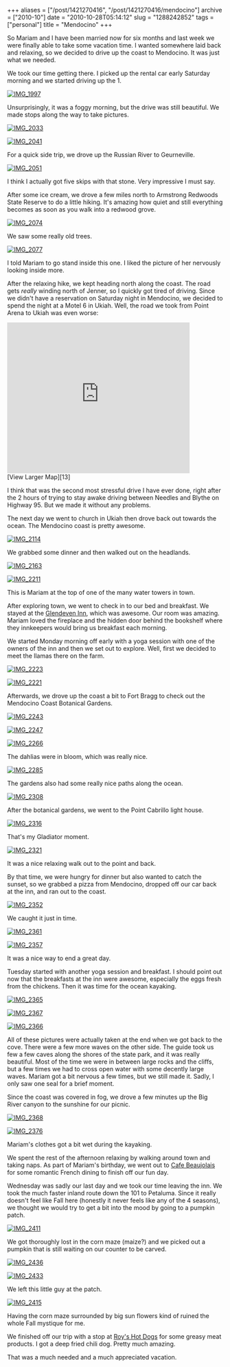 +++
aliases = ["/post/1421270416", "/post/1421270416/mendocino"]
archive = ["2010-10"]
date = "2010-10-28T05:14:12"
slug = "1288242852"
tags = ["personal"]
title = "Mendocino"
+++

So Mariam and I have been married now for six months and last week we were
finally able to take some vacation time.  I wanted somewhere laid back and
relaxing, so we decided to drive up the coast to Mendocino.  It was just
what we needed.

We took our time getting there.  I picked up the rental car early Saturday
morning and we started driving up the 1.

[![IMG_1997][1]][2]

Unsurprisingly, it was a foggy morning, but the drive was still beautiful.
We made stops along the way to take pictures.

[![IMG_2033][3]][4]

[![IMG_2041][5]][6]

For a quick side trip, we drove up the Russian River to Geurneville.

[![IMG_2051][7]][8]

I think I actually got five skips with that stone.  Very impressive I must
say.

After some ice cream, we drove a few miles north to Armstrong Redwoods
State Reserve to do a little hiking.  It's amazing how quiet and still
everything becomes as soon as you walk into a redwood grove.

[![IMG_2074][9]][10]

We saw some really old trees.

[![IMG_2077][11]][12]

I told Mariam to go stand inside this one.  I liked the picture of her
nervously looking inside more.

After the relaxing hike, we kept heading north along the coast.  The road
gets *really* winding north of Jenner, so I quickly got tired of driving.
Since we didn't have a reservation on Saturday night in Mendocino, we
decided to spend the night at a Motel 6 in Ukiah.  Well, the road we took
from Point Arena to Ukiah was even worse:

<iframe width="425" height="350" frameborder="0" scrolling="no"
marginheight="0" marginwidth="0"
src="http://maps.google.com/maps?f=d&amp;source=s_d&amp;saddr=Point+Arena,+CA&amp;daddr=Ukiah,+CA&amp;hl=en&amp;geocode=FX6zUQId75eg-Cl9d0jW1xiBgDEpSDLwMOZcdQ%3BFVtiVQIdmf-n-CnjdQGc_mSBgDHmwE2Dl7zccw&amp;gl=us&amp;mra=ls&amp;sll=38.908667,-123.693008&amp;sspn=0.289597,0.605621&amp;ie=UTF8&amp;ll=39.068247,-123.439636&amp;spn=0.373176,0.583649&amp;z=10&amp;output=embed"></iframe><br
/>
[View Larger Map][13]

I think that was the second most stressful drive I have ever done, right
after the 2 hours of trying to stay awake driving between Needles and
Blythe on Highway 95.  But we made it without any problems.

The next day we went to church in Ukiah then drove back out towards the
ocean. The Mendocino coast is pretty awesome.

[![IMG_2114][14]][15]

We grabbed some dinner and then walked out on the headlands.

[![IMG_2163][16]][17]

[![IMG_2211][18]][19]

This is Mariam at the top of one of the many water towers in town.

After exploring town, we went to check in to our bed and breakfast.  We
stayed at the [Glendeven Inn][20], which was awesome.  Our room was
amazing. Mariam loved the fireplace and the hidden door behind the
bookshelf where they innkeepers would bring us breakfast each morning.

We started Monday morning off early with a yoga session with one of the
owners of the inn and then we set out to explore.  Well, first we decided
to meet the llamas there on the farm.

[![IMG_2223][21]][22]

[![IMG_2221][23]][24]

Afterwards, we drove up the coast a bit to Fort Bragg to check out the
Mendocino Coast Botanical Gardens.

[![IMG_2243][25]][26]

[![IMG_2247][27]][28]

[![IMG_2266][29]][30]

The dahlias were in bloom, which was really nice.

[![IMG_2285][31]][32]

The gardens also had some really nice paths along the ocean.

[![IMG_2308][33]][34]

After the botanical gardens, we went to the Point Cabrillo light house.

[![IMG_2316][35]][36]

That's my Gladiator moment.

[![IMG_2321][37]][38]

It was a nice relaxing walk out to the point and back.

By that time, we were hungry for dinner but also wanted to catch the
sunset, so we grabbed a pizza from Mendocino, dropped off our car back at
the inn, and ran out to the coast.

[![IMG_2352][39]][40]

We caught it just in time.

[![IMG_2361][41]][42]

[![IMG_2357][43]][44]

It was a nice way to end a great day.

Tuesday started with another yoga session and breakfast.  I should point
out now that the breakfasts at the inn were awesome, especially the eggs
fresh from the chickens.  Then it was time for the ocean kayaking.

[![IMG_2365][45]][46]

[![IMG_2367][47]][48]

[![IMG_2366][49]][50]

All of these pictures were actually taken at the end when we got back to
the cove.  There were a few more waves on the other side.  The guide took
us few a few caves along the shores of the state park, and it was really
beautiful.  Most of the time we were in between large rocks and the
cliffs, but a few times we had to cross open water with some decently
large waves.  Mariam got a bit nervous a few times, but we still made it.
Sadly, I only saw one seal for a brief moment.

Since the coast was covered in fog, we drove a few minutes up the Big
River canyon to the sunshine for our picnic.

[![IMG_2368][51]][52]

[![IMG_2376][53]][54]

Mariam's clothes got a bit wet during the kayaking.

We spent the rest of the afternoon relaxing by walking around town and
taking naps.  As part of Mariam's birthday, we went out to [Cafe
Beaujolais][55] for some romantic French dining to finish off our fun day.

Wednesday was sadly our last day and we took our time leaving the inn.  We
took the much faster inland route down the 101 to Petaluma.  Since it
really doesn't feel like Fall here (honestly it never feels like any of
the 4 seasons), we thought we would try to get a bit into the mood by
going to a pumpkin patch.

[![IMG_2411][56]][57]

We got thoroughly lost in the corn maze (maize?) and we picked out
a pumpkin that is still waiting on our counter to be carved.

[![IMG_2436][58]][59]

[![IMG_2433][60]][61]

We left this little guy at the patch.

[![IMG_2415][62]][63]

Having the corn maze surrounded by big sun flowers kind of ruined the
whole Fall mystique for me.

We finished off our trip with a stop at [Roy's Hot Dogs][64] for some
greasy meat products.  I got a deep fried chili dog.  Pretty much amazing.

That was a much needed and a much appreciated vacation.

[1]: http://farm2.static.flickr.com/1047/5102504957_1614f65ef7.jpg
[2]: http://www.flickr.com/photos/38534411@N06/5102504957
[3]: http://farm2.static.flickr.com/1264/5103162768_e9d0158d70.jpg
[4]: http://www.flickr.com/photos/38534411@N06/5103162768
[5]: http://farm2.static.flickr.com/1420/5103174376_12f26f4a44.jpg
[6]: http://www.flickr.com/photos/38534411@N06/5103174376
[7]: http://farm2.static.flickr.com/1055/5102596127_aef2bdb19f.jpg
[8]: http://www.flickr.com/photos/38534411@N06/5102596127
[9]: http://farm2.static.flickr.com/1190/5103226330_b9bb09261f.jpg
[10]: http://www.flickr.com/photos/38534411@N06/5103226330
[11]: http://farm2.static.flickr.com/1423/5103231504_48be970b30.jpg
[12]: http://www.flickr.com/photos/38534411@N06/5103231504
[13]: http://maps.google.com/maps?f=d&amp;source=embed&amp;saddr=Point+Arena,+CA&amp;daddr=Ukiah,+CA&amp;hl=en&amp;geocode=FX6zUQId75eg-Cl9d0jW1xiBgDEpSDLwMOZcdQ%3BFVtiVQIdmf-n-CnjdQGc_mSBgDHmwE2Dl7zccw&amp;gl=us&amp;mra=ls&amp;sll=38.908667,-123.693008&amp;sspn=0.289597,0.605621&amp;ie=UTF8&amp;ll=39.068247,-123.439636&amp;spn=0.373176,0.583649&amp;z=10
[14]: http://farm2.static.flickr.com/1338/5102686873_38b43322c0.jpg
[15]: http://www.flickr.com/photos/38534411@N06/5102686873
[16]: http://farm2.static.flickr.com/1213/5103665428_571edd7354.jpg
[17]: http://www.flickr.com/photos/38534411@N06/5103665428
[18]: http://farm5.static.flickr.com/4090/5103175543_63cf65fcb4.jpg
[19]: http://www.flickr.com/photos/38534411@N06/5103175543
[20]: http://www.glendeven.com/
[21]: http://farm2.static.flickr.com/1102/5103191069_9e9f676a4c.jpg
[22]: http://www.flickr.com/photos/38534411@N06/5103191069
[23]: http://farm2.static.flickr.com/1173/5103781846_e08b98284a.jpg
[24]: http://www.flickr.com/photos/38534411@N06/5103781846
[25]: http://farm2.static.flickr.com/1130/5103228203_1ca1b191c8.jpg
[26]: http://www.flickr.com/photos/38534411@N06/5103228203
[27]: http://farm2.static.flickr.com/1059/5103825882_de350081af.jpg
[28]: http://www.flickr.com/photos/38534411@N06/5103825882
[29]: http://farm2.static.flickr.com/1237/5103846948_3426e1471e.jpg
[30]: http://www.flickr.com/photos/38534411@N06/5103846948
[31]: http://farm5.static.flickr.com/4145/5103892794_30246c19a7.jpg
[32]: http://www.flickr.com/photos/38534411@N06/5103892794
[33]: http://farm2.static.flickr.com/1431/5103925450_9cfcce13b3.jpg
[34]: http://www.flickr.com/photos/38534411@N06/5103925450
[35]: http://farm5.static.flickr.com/4127/5103936410_50e5231f7b.jpg
[36]: http://www.flickr.com/photos/38534411@N06/5103936410
[37]: http://farm2.static.flickr.com/1367/5103349605_274bb95795.jpg
[38]: http://www.flickr.com/photos/38534411@N06/5103349605
[39]: http://farm2.static.flickr.com/1089/5104081714_bcd4eb9151.jpg
[40]: http://www.flickr.com/photos/38534411@N06/5104081714
[41]: http://farm2.static.flickr.com/1201/5103499167_a855d15a68.jpg
[42]: http://www.flickr.com/photos/38534411@N06/5103499167
[43]: http://farm5.static.flickr.com/4086/5103493841_10993e8f9f.jpg
[44]: http://www.flickr.com/photos/38534411@N06/5103493841
[45]: http://farm2.static.flickr.com/1230/5103504105_20ba5f18b7.jpg
[46]: http://www.flickr.com/photos/38534411@N06/5103504105
[47]: http://farm2.static.flickr.com/1264/5103505815_11b7e843f2.jpg
[48]: http://www.flickr.com/photos/38534411@N06/5103505815
[49]: http://farm2.static.flickr.com/1226/5104097492_30a6fbf540.jpg
[50]: http://www.flickr.com/photos/38534411@N06/5104097492
[51]: http://farm5.static.flickr.com/4108/5103507185_145a140e76.jpg
[52]: http://www.flickr.com/photos/38534411@N06/5103507185
[53]: http://farm2.static.flickr.com/1251/5104109566_a4a7499b64.jpg
[54]: http://www.flickr.com/photos/38534411@N06/5104109566
[55]: http://www.cafebeaujolais.com/
[56]: http://farm2.static.flickr.com/1424/5103582957_5740edef68.jpg
[57]: http://www.flickr.com/photos/38534411@N06/5103582957
[58]: http://farm2.static.flickr.com/1427/5104205560_d2f88f79cc.jpg
[59]: http://www.flickr.com/photos/38534411@N06/5104205560
[60]: http://farm2.static.flickr.com/1356/5104202132_e4340c206b.jpg
[61]: http://www.flickr.com/photos/38534411@N06/5104202132
[62]: http://farm5.static.flickr.com/4147/5104180218_b3288d65b8.jpg
[63]: http://www.flickr.com/photos/38534411@N06/5104180218
[64]: http://www.roysdogs.com/
